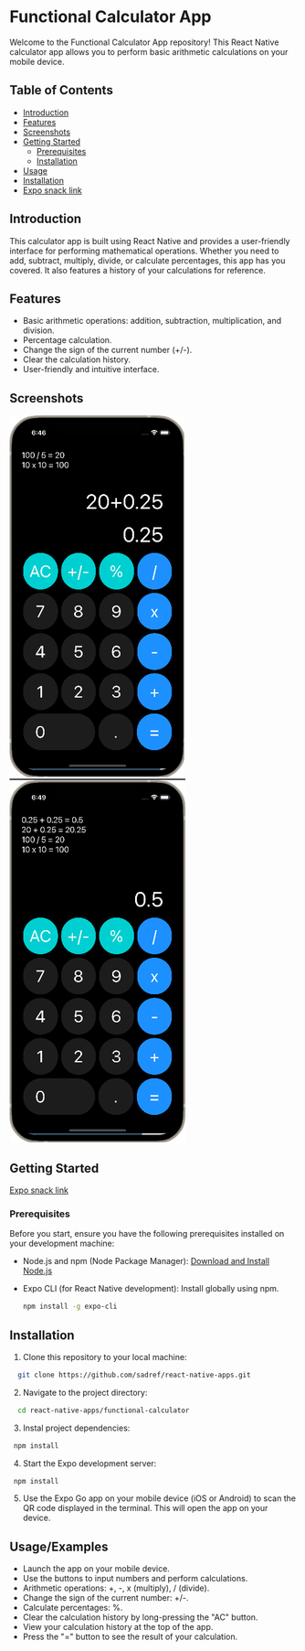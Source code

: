 # Functional Calculator App

Welcome to the Functional Calculator App repository! This React Native calculator app allows you to perform basic arithmetic calculations on your mobile device.

## Table of Contents
- [Introduction](#introduction)
- [Features](#features)
- [Screenshots](#screenshots)
- [Getting Started](#getting-started)
  - [Prerequisites](#prerequisites)
  - [Installation](#installation)
- [Usage](#usage)
- [Installation](#Installation)
- [Expo snack link](https://snack.expo.dev/@sadref/functional-calculator-final?platform=web)

## Introduction

This calculator app is built using React Native and provides a user-friendly interface for performing mathematical operations. Whether you need to add, subtract, multiply, divide, or calculate percentages, this app has you covered. It also features a history of your calculations for reference.

## Features

- Basic arithmetic operations: addition, subtraction, multiplication, and division.
- Percentage calculation.
- Change the sign of the current number (+/-).
- Clear the calculation history.
- User-friendly and intuitive interface.

## Screenshots

![Screenshot 1](screenshots/screenshot1.PNG)
![Screenshot 2](screenshots/screenshot2.PNG)

## Getting Started

 [Expo snack link](https://snack.expo.dev/@sadref/functional-calculator-final?platform=web)

### Prerequisites

Before you start, ensure you have the following prerequisites installed on your development machine:

- Node.js and npm (Node Package Manager): [Download and Install Node.js](https://nodejs.org/)
- Expo CLI (for React Native development): Install globally using npm.

  ```bash
  npm install -g expo-cli
## Installation

1. Clone this repository to your local machine:

```bash
  git clone https://github.com/sadref/react-native-apps.git
```
2. Navigate to the project directory:

```bash
  cd react-native-apps/functional-calculator
```
3. Instal project dependencies:

```bash
 npm install
```

4. Start the Expo development server:

```bash
 npm install
```

5. Use the Expo Go app on your mobile device (iOS or Android) to scan the QR code displayed in the terminal. This will open the app on your device.
## Usage/Examples

- Launch the app on your mobile device.
- Use the buttons to input numbers and perform calculations.
- Arithmetic operations: +, -, x (multiply), / (divide).
- Change the sign of the current number: +/-.
- Calculate percentages: %.
- Clear the calculation history by long-pressing the "AC" button.
- View your calculation history at the top of the app.
- Press the "=" button to see the result of your calculation.
